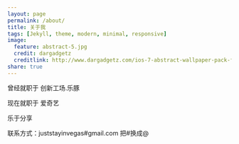 ```yaml
---
layout: page
permalink: /about/
title: 关于我
tags: [Jekyll, theme, modern, minimal, responsive]
image:
  feature: abstract-5.jpg
  credit: dargadgetz
  creditlink: http://www.dargadgetz.com/ios-7-abstract-wallpaper-pack-for-iphone-5-and-ipod-touch-retina/
share: true
---
```




曾经就职于 创新工场.乐豚

现在就职于 爱奇艺

乐于分享

联系方式：juststayinvegas#gmail.com 把#换成@
